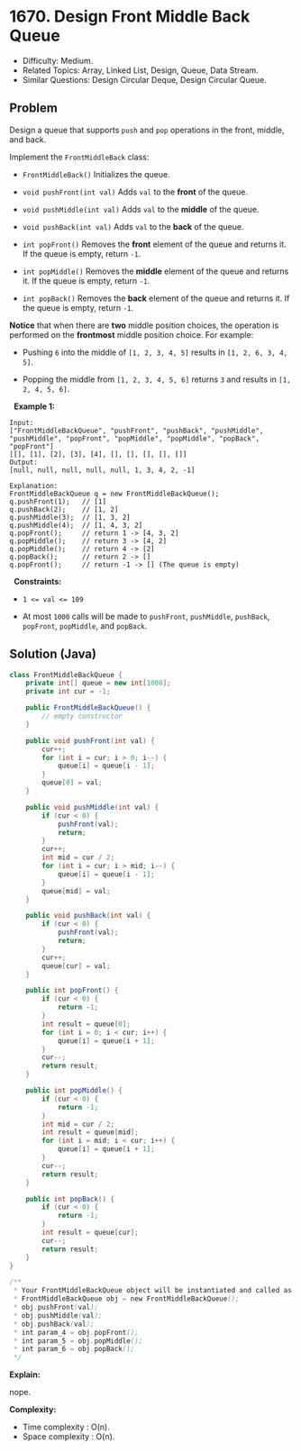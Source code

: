# 1670. Design Front Middle Back Queue

- Difficulty: Medium.
- Related Topics: Array, Linked List, Design, Queue, Data Stream.
- Similar Questions: Design Circular Deque, Design Circular Queue.

## Problem

Design a queue that supports ```push``` and ```pop``` operations in the front, middle, and back.

Implement the ```FrontMiddleBack``` class:


	
- ```FrontMiddleBack()``` Initializes the queue.
	
- ```void pushFront(int val)``` Adds ```val``` to the **front** of the queue.
	
- ```void pushMiddle(int val)``` Adds ```val``` to the **middle** of the queue.
	
- ```void pushBack(int val)``` Adds ```val``` to the **back** of the queue.
	
- ```int popFront()``` Removes the **front** element of the queue and returns it. If the queue is empty, return ```-1```.
	
- ```int popMiddle()``` Removes the **middle** element of the queue and returns it. If the queue is empty, return ```-1```.
	
- ```int popBack()``` Removes the **back** element of the queue and returns it. If the queue is empty, return ```-1```.


**Notice** that when there are **two** middle position choices, the operation is performed on the **frontmost** middle position choice. For example:


	
- Pushing ```6``` into the middle of ```[1, 2, 3, 4, 5]``` results in ```[1, 2, 6, 3, 4, 5]```.
	
- Popping the middle from ```[1, 2, 3, 4, 5, 6]``` returns ```3``` and results in ```[1, 2, 4, 5, 6]```.


 
**Example 1:**

```
Input:
["FrontMiddleBackQueue", "pushFront", "pushBack", "pushMiddle", "pushMiddle", "popFront", "popMiddle", "popMiddle", "popBack", "popFront"]
[[], [1], [2], [3], [4], [], [], [], [], []]
Output:
[null, null, null, null, null, 1, 3, 4, 2, -1]

Explanation:
FrontMiddleBackQueue q = new FrontMiddleBackQueue();
q.pushFront(1);   // [1]
q.pushBack(2);    // [1, 2]
q.pushMiddle(3);  // [1, 3, 2]
q.pushMiddle(4);  // [1, 4, 3, 2]
q.popFront();     // return 1 -> [4, 3, 2]
q.popMiddle();    // return 3 -> [4, 2]
q.popMiddle();    // return 4 -> [2]
q.popBack();      // return 2 -> []
q.popFront();     // return -1 -> [] (The queue is empty)
```

 
**Constraints:**


	
- ```1 <= val <= 109```
	
- At most ```1000``` calls will be made to ```pushFront```, ```pushMiddle```, ```pushBack```, ```popFront```, ```popMiddle```, and ```popBack```.



## Solution (Java)

```java
class FrontMiddleBackQueue {
    private int[] queue = new int[1000];
    private int cur = -1;

    public FrontMiddleBackQueue() {
        // empty constructor
    }

    public void pushFront(int val) {
        cur++;
        for (int i = cur; i > 0; i--) {
            queue[i] = queue[i - 1];
        }
        queue[0] = val;
    }

    public void pushMiddle(int val) {
        if (cur < 0) {
            pushFront(val);
            return;
        }
        cur++;
        int mid = cur / 2;
        for (int i = cur; i > mid; i--) {
            queue[i] = queue[i - 1];
        }
        queue[mid] = val;
    }

    public void pushBack(int val) {
        if (cur < 0) {
            pushFront(val);
            return;
        }
        cur++;
        queue[cur] = val;
    }

    public int popFront() {
        if (cur < 0) {
            return -1;
        }
        int result = queue[0];
        for (int i = 0; i < cur; i++) {
            queue[i] = queue[i + 1];
        }
        cur--;
        return result;
    }

    public int popMiddle() {
        if (cur < 0) {
            return -1;
        }
        int mid = cur / 2;
        int result = queue[mid];
        for (int i = mid; i < cur; i++) {
            queue[i] = queue[i + 1];
        }
        cur--;
        return result;
    }

    public int popBack() {
        if (cur < 0) {
            return -1;
        }
        int result = queue[cur];
        cur--;
        return result;
    }
}

/**
 * Your FrontMiddleBackQueue object will be instantiated and called as such:
 * FrontMiddleBackQueue obj = new FrontMiddleBackQueue();
 * obj.pushFront(val);
 * obj.pushMiddle(val);
 * obj.pushBack(val);
 * int param_4 = obj.popFront();
 * int param_5 = obj.popMiddle();
 * int param_6 = obj.popBack();
 */
```

**Explain:**

nope.

**Complexity:**

* Time complexity : O(n).
* Space complexity : O(n).
